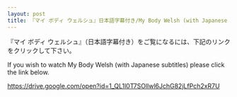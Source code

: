 ```yaml
---
layout: post
title: 『マイ ボディ ウェルシュ』日本語字幕付き/My Body Welsh (with Japanese subtitles)
---
```

『マイ ボディ ウェルシュ』（日本語字幕付き）をご覧になるには、下記のリンクをクリックして下さい。

If you wish to watch My Body Welsh (with Japanese subtitles) please click the link below. 

https://drive.google.com/open?id=1_QL1l0T7SOllwl6JchG82jLfPch2xR7U
